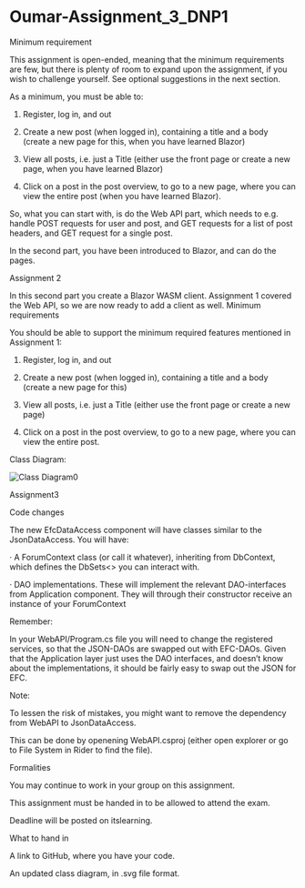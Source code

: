 # Oumar-Assignment_3_DNP1


Minimum requirement

This assignment is open-ended, meaning that the minimum requirements are few, but there is plenty of room to expand upon the assignment, if you wish to challenge yourself. See optional suggestions in the next section.

As a minimum, you must be able to:

1. Register, log in, and out

2. Create a new post (when logged in), containing a title and a body (create a new page for this, when you have learned Blazor)

3. View all posts, i.e. just a Title (either use the front page or create a new page, when you have learned Blazor)

4. Click on a post in the post overview, to go to a new page, where you can view the entire post (when you have learned Blazor).

So, what you can start with, is do the Web API part, which needs to e.g. handle POST requests for user and post, and GET requests for a list of post headers, and GET request for a single post.

In the second part, you have been introduced to Blazor, and can do the pages.

Assignment 2

In this second part you create a Blazor WASM client. Assignment 1 covered the Web API, so we are now ready to add a client as well.
Minimum requirements

You should be able to support the minimum required features mentioned in Assignment 1:

1. Register, log in, and out

2. Create a new post (when logged in), containing a title and a body (create a new page for this)

3. View all posts, i.e. just a Title (either use the front page or create a new page)

4. Click on a post in the post overview, to go to a new page, where you can view the entire post.

Class Diagram:

![Class Diagram0](https://github.com/oumar969/Assignment1-2_DNP1/assets/114076085/f0f358ac-070e-4931-9837-063a7a8ff68f)

Assignment3

Code changes

The new EfcDataAccess component will have classes similar to the JsonDataAccess. You will have:

· A ForumContext class (or call it whatever), inheriting from DbContext, which defines the DbSets<> you can interact with.

· DAO implementations. These will implement the relevant DAO-interfaces from Application component. They will through their constructor receive an instance of your ForumContext

Remember:

In your WebAPI/Program.cs file you will need to change the registered services, so that the JSON-DAOs are swapped out with EFC-DAOs. Given that the Application layer just uses the DAO interfaces, and doesn’t know about the implementations, it should be fairly easy to swap out the JSON for EFC.

Note:

To lessen the risk of mistakes, you might want to remove the dependency from WebAPI to JsonDataAccess.

This can be done by openening WebAPI.csproj (either open explorer or go to File System in Rider to find the file).

Formalities

You may continue to work in your group on this assignment.

This assignment must be handed in to be allowed to attend the exam.

Deadline will be posted on itslearning.

What to hand in

A link to GitHub, where you have your code.

An updated class diagram, in .svg file format.
